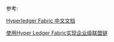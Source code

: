 



参考:  

[Hyperledger Fabric 中文文档](https://hyperledger-fabric-zh-cn.readthedocs.io/zh/latest/docs/Introduction.html)

[使用Hyper Ledger Fabric实现企业级联盟链](https://www.jianshu.com/p/5a98425cefcf)